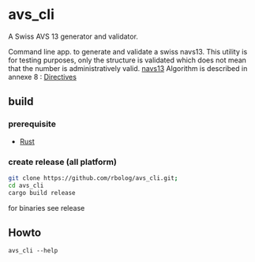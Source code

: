 # avs_cli
A Swiss AVS 13 generator and validator.

Command line app. to generate and validate a swiss navs13.
This utility is for testing purposes, only the structure is validated which does not mean
that the number is administratively valid.
[navs13](https://www.zas.admin.ch/zas/fr/home/partenaires-et-institutions-/navs13.html)
Algorithm is described in annexe 8 :
[Directives](https://sozialversicherungen.admin.ch/fr/d/6938#)

## build

### prerequisite
* [Rust](https://www.rust-lang.org/tools/install)

### create release (all platform)
```sh
git clone https://github.com/rbolog/avs_cli.git;
cd avs_cli
cargo build release
```

for binaries see release

## Howto

`avs_cli --help`
